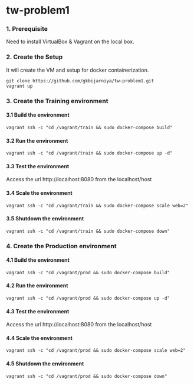 # tw-problem1

### 1. Prerequisite

Need to install VirtualBox & Vagrant on the local box.

### 2. Create the Setup

It will create the VM and setup for docker containerization.  
```
git clone https://github.com/gkbijarniya/tw-problem1.git  
vagrant up
```

### 3. Create the Training environment

#### 3.1 Build the environment

```
vagrant ssh -c "cd /vagrant/train && sudo docker-compose build"
```

#### 3.2 Run the environment

```
vagrant ssh -c "cd /vagrant/train && sudo docker-compose up -d"
```

#### 3.3 Test the environment

Access the url http://localhost:8080 from the localhost/host


#### 3.4 Scale the environment

```
vagrant ssh -c "cd /vagrant/train && sudo docker-compose scale web=2"
```

#### 3.5 Shutdown the environment

```
vagrant ssh -c "cd /vagrant/train && sudo docker-compose down"
```


### 4. Create the Production environment

#### 4.1 Build the environment

```
vagrant ssh -c "cd /vagrant/prod && sudo docker-compose build"
```

#### 4.2 Run the environment

```
vagrant ssh -c "cd /vagrant/prod && sudo docker-compose up -d"
```

#### 4.3 Test the environment

Access the url http://localhost:8080 from the localhost/host


#### 4.4 Scale the environment

```
vagrant ssh -c "cd /vagrant/prod && sudo docker-compose scale web=2"
```

#### 4.5 Shutdown the environment

```
vagrant ssh -c "cd /vagrant/prod && sudo docker-compose down"
```

